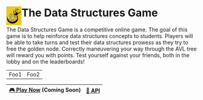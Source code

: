 <h1><img align="left" width="40" height="50" src="img/dsg.png"> The Data Structures Game</h1>

The Data Structures Game is a competitive online game. The goal of this game is to help reinforce data structures concepts to students. Players will be able to take turns and test their data structures prowess as they try to free the golden node. Correctly maneuvering your way through the AVL tree will reward you with points. Test yourself against your friends, both in the lobby and on the leaderboards!


<div style="text-align: center;">
    <table>
        <tr>
            <td>Foo1</td> <td>Foo2</td>
        </tr>
    </table>
</div>

<div style="text-align: center;">

| [:video_game: Play Now](https://data-structures-game.herokuapp.com) (Coming Soon) | [:space_invader: API](https://data-structures-game.herokuapp.com/game_board/api) |
| --- | --- |

</div>